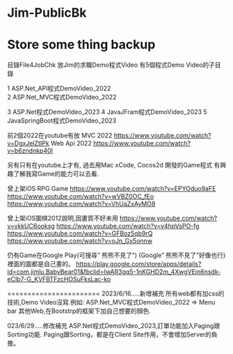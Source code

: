 # Jim-PublicBk
 Store some thing backup
============================

目錄File4JobChk 放Jim的求職Demo程式Video
有5個程式Demo Video的子目錄

1 ASP.Net_API程式DemoVideo_2022  
2 ASP.Net_MVC程式DemoVideo_2022

3 ASP.Net程式DemoVideo_2023
4 JavaJFram程式DemoVideo_2023
5 JavaSpringBoot程式DemoVideo_2023


前2個2022在youtube有放
MVC 2022
https://www.youtube.com/watch?v=DgxJelZtIPk
Web Api 2022
https://www.youtube.com/watch?v=b6zndnkp40I

另有只有在youtube上才有,
過去用Mac xCode, Cocos2d 開發的Game程式
有興趣了解我寫Game的能力可以去看.


曾上架iOS RPG Game 
https://www.youtube.com/watch?v=EPYOduo9aFE 
https://www.youtube.com/watch?v=wVBZ0OC_fEo 
https://www.youtube.com/watch?v=VhUaZxAyMO8 

曾上架iOS圍棋2012說明,因畫質不好未用 
https://www.youtube.com/watch?v=vkkUC6ooksg 
https://www.youtube.com/watch?v=v4hpVsPO-fg 
https://www.youtube.com/watch?v=GFBoz5qb9rQ 
https://www.youtube.com/watch?v=oJn_Gx5onnw 


仍有Game在Google Play(可搜尋” 熊熊不見了”)
(Google” 熊熊不見了”好像也行)裡面的圖都是自己畫的。
https://play.google.com/store/apps/details?id=com.jimlu.BabyBear01&fbclid=IwAR3gq5-1nKGHD2m_4XwgVEjn6nsdk-eClb7-G_KVFBTFzcHOSuFksLac-ko 

=======================
2023/6/16.....新增補充 
  所有web都有加css的技術,Demo Video沒寫.例如:
  ASP.Net_MVC程式DemoVideo_2022 => Menu bar
  其他Web,在Bootstrp的框架下加自己想要的顏色.


023/6/29.....修改補充
  ASP.Net程式DemoVideo_2023,訂單功能加入Paging跟Sorting功能.
Paging跟Sorting，都是在Client Site作用，不會增加Server的負擔。









